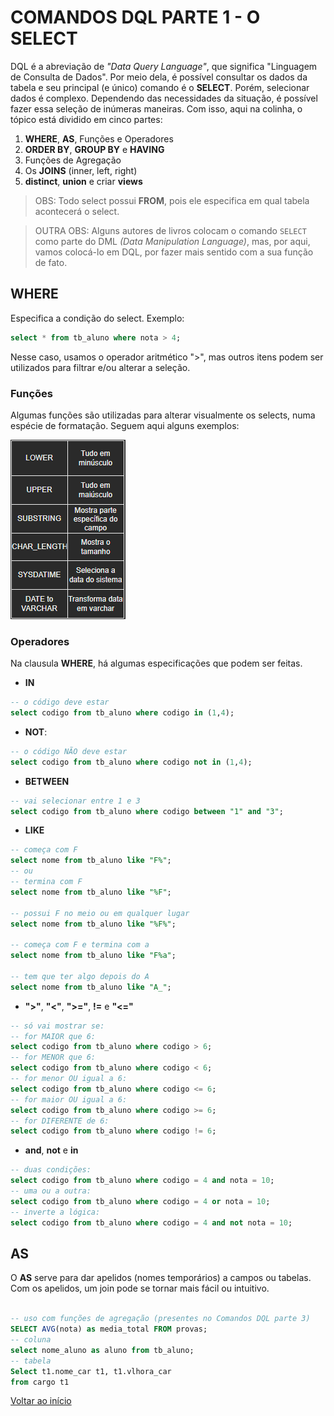 # COMANDOS DQL PARTE 1 - O SELECT
DQL é a abreviação de *"Data Query Language"*, que significa "Linguagem de Consulta de Dados". Por meio dela, é possível consultar os dados da tabela e seu principal (e único) comando é o **SELECT**. Porém, selecionar dados é complexo. Dependendo das necessidades da situação, é possível fazer essa seleção de inúmeras maneiras. Com isso, aqui na colinha, o tópico está dividido em cinco partes:

1. **WHERE**, **AS**, Funções e Operadores
2. **ORDER BY**, **GROUP BY** e **HAVING**
3. Funções de Agregação
4. Os **JOINS** (inner, left, right)
5. **distinct**, **union** e criar **views**

> OBS: Todo select possui **FROM**, pois ele especifica em qual tabela acontecerá o select. 



> OUTRA OBS: Alguns autores de livros colocam o comando `SELECT` como parte do DML *(Data Manipulation Language)*, mas, por aqui, vamos colocá-lo em DQL, por fazer mais sentido com a sua função de fato.


## WHERE
Especifica a condição do select. 
Exemplo:
```sql
select * from tb_aluno where nota > 4;
```
Nesse caso, usamos o operador aritmético ">", mas outros itens podem ser utilizados para filtrar e/ou alterar a seleção.

### Funções
Algumas funções são utilizadas para alterar visualmente os selects, numa espécie de formatação. Seguem aqui alguns exemplos:

<img src="./../img/funcoes.png">

### Operadores
Na clausula **WHERE**, há algumas especificações que podem ser feitas.
- **IN**
```sql
-- o código deve estar
select codigo from tb_aluno where codigo in (1,4);
```
- **NOT**:
```sql
-- o código NÃO deve estar
select codigo from tb_aluno where codigo not in (1,4);
```
- **BETWEEN**
```sql
-- vai selecionar entre 1 e 3
select codigo from tb_aluno where codigo between "1" and "3";
```
- **LIKE**

```sql
-- começa com F
select nome from tb_aluno like "F%"; 
-- ou
-- termina com F
select nome from tb_aluno like "%F"; 

-- possui F no meio ou em qualquer lugar
select nome from tb_aluno like "%F%";

-- começa com F e termina com a
select nome from tb_aluno like "F%a";

-- tem que ter algo depois do A
select nome from tb_aluno like "A_";
```

- **">"**, **"<"**, **">="**, **!=**  e **"<="**
```sql
-- só vai mostrar se:
-- for MAIOR que 6:
select codigo from tb_aluno where codigo > 6; 
-- for MENOR que 6:
select codigo from tb_aluno where codigo < 6; 
-- for menor OU igual a 6:
select codigo from tb_aluno where codigo <= 6; 
-- for maior OU igual a 6:
select codigo from tb_aluno where codigo >= 6; 
-- for DIFERENTE de 6:
select codigo from tb_aluno where codigo != 6;
```
- **and**, **not** e **in**

```sql
-- duas condições:
select codigo from tb_aluno where codigo = 4 and nota = 10; 
-- uma ou a outra:
select codigo from tb_aluno where codigo = 4 or nota = 10; 
-- inverte a lógica:
select codigo from tb_aluno where codigo = 4 and not nota = 10; 

```
## AS
O **AS** serve para dar apelidos (nomes temporários) a campos ou tabelas. Com os apelidos, um join pode se tornar mais fácil ou intuitivo. 


```sql

-- uso com funções de agregação (presentes no Comandos DQL parte 3)
SELECT AVG(nota) as media_total FROM provas;
-- coluna
select nome_aluno as aluno from tb_aluno; 
-- tabela
Select t1.nome_car t1, t1.vlhora_car
from cargo t1

```
[Voltar ao início](../README.md)
